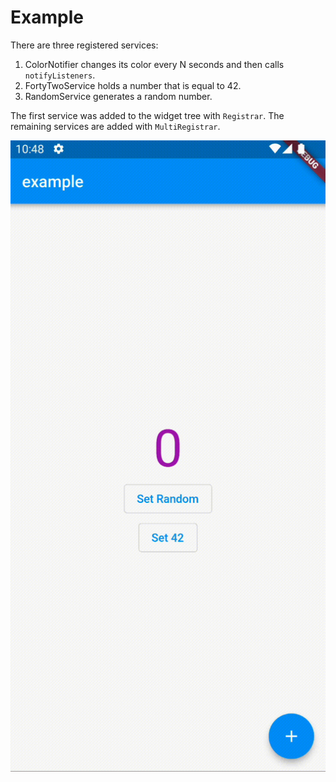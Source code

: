 # Example

There are three registered services:
1. ColorNotifier changes its color every N seconds and then calls `notifyListeners`.
2. FortyTwoService holds a number that is equal to 42.
3. RandomService generates a random number.

The first service was added to the widget tree with `Registrar`. The remaining services are added with `MultiRegistrar`.

![example](https://github.com/buttonsrtoys/registrar/blob/main/example/example.gif)